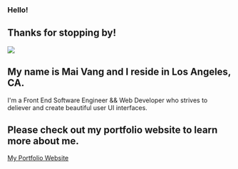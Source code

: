 ### Hello!

## Thanks for stopping by!
<img src="./src/assets/img/k.png"> 

## My name is Mai Vang and I reside in Los Angeles, CA. 
I'm a Front End Software Engineer && Web Developer who strives to deliever and create beautiful user UI interfaces.

## Please check out my portfolio website to learn more about me. 

[My Portfolio Website](https://vmaineng.github.io/portfolio2022/)
